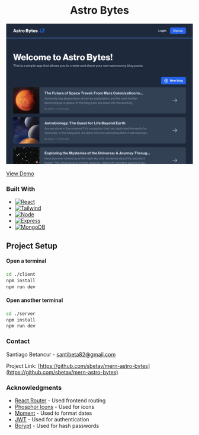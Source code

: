 <h1 align="center">Astro Bytes</h1>

[![Astro Bytes][product-screenshot]](https://mern-astro-bytes.vercel.app/)

<a align="center" href="https://mern-astro-bytes.vercel.app/" target="_blank">View Demo</a>

### Built With

- [![React][react]][react-url]
- [![Tailwind][tailwindcss]][tailwind-url]
- [![Node][node]][node-url]
- [![Express][express]][express-url]
- [![MongoDB][mongodb]][mongodb-url]

## Project Setup

#### Open a terminal

```sh
cd ./client
npm install
npm run dev
```

#### Open another terminal

```sh
cd ./server
npm install
npm run dev
```


### Contact

Santiago Betancur - santibeta82@gmail.com

Project Link: [https://github.com/sbetav/mern-astro-bytes](https://github.com/sbetav/mern-astro-bytes)

### Acknowledgments

- [React Router](https://reactrouter.com/en/main) - Used frontend routing
- [Phosphor Icons](https://phosphoricons.com/) - Used for icons
- [Moment](https://momentjs.com/) - Used to format dates
- [JWT](https://jwt.io/) - Used for authentication
- [Bcrypt](https://www.npmjs.com/package/bcrypt) - Used for hash passwords

[product-screenshot]: client/src/assets/img/astro-bytes.webp

[react]:https://img.shields.io/static/v1?style=for-the-badge&message=React&color=222222&logo=React&logoColor=61DAFB&label=
[react-url]: https://react.dev/
[node]: https://img.shields.io/static/v1?style=for-the-badge&message=Node.js&color=339933&logo=Node.js&logoColor=FFFFFF&label=
[node-url]: https://nodejs.org/en
[express]: https://img.shields.io/static/v1?style=for-the-badge&message=Express&color=000000&logo=Express&logoColor=FFFFFF&label=
[express-url]: https://expressjs.com/
[mongodb]: https://img.shields.io/static/v1?style=for-the-badge&message=MongoDB&color=47A248&logo=MongoDB&logoColor=FFFFFF&label=
[mongodb-url]: https://www.mongodb.com/
[tailwindcss]: https://img.shields.io/static/v1?style=for-the-badge&message=Tailwind+CSS&color=222222&logo=Tailwind+CSS&logoColor=06B6D4&label=
[tailwind-url]: https://tailwindcss.com/
